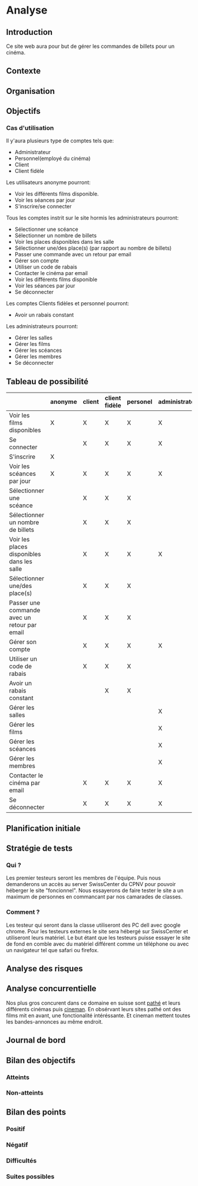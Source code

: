 # Analyse

## Introduction

Ce site web aura pour but de gérer les commandes de billets pour un cinéma.

## Contexte

## Organisation

## Objectifs

### Cas d'utilisation

Il y'aura plusieurs type de comptes tels que:

* Administrateur
* Personnel(employé du cinéma)
* Client
* Client fidèle

Les utilisateurs anonyme pourront:

* Voir les différents films disponible. 
* Voir les séances par jour
* S'inscrire/se connecter

Tous les comptes instrit sur le site hormis les administrateurs pourront:

* Sélectionner une scéance
* Sélectionner un nombre de billets
* Voir les places disponibles dans les salle
* Sélectionner une/des place(s) (par rapport au nombre de billets)
* Passer une commande avec un retour par email
* Gérer son compte
* Utiliser un code de rabais
* Contacter le cinéma par email
* Voir les différents films disponible
* Voir les séances par jour
* Se déconnecter

Les comptes Clients fidèles et personnel pourront:

* Avoir un rabais constant

Les administrateurs pourront:

* Gérer les salles
* Gérer les films
* Gérer les scéances
* Gérer les membres
* Se déconnecter

## Tableau de possibilité

|                                              | anonyme | client | client fidèle | personel | administrateur |
| -------------------------------------------- | ------- | ------ | ------------- | -------- | -------------- |
| Voir les films disponibles                   | X       | X      | X             | X        | X              |
| Se connecter                                 |         | X      | X             | X        | X              |
| S'inscrire                                   | X       |        |               |          |                |
| Voir les scéances par jour                   | X       | X      | X             | X        | X              |
| Sélectionner une scéance                     |         | X      | X             | X        |                |
| Sélectionner un nombre de billets            |         | X      | X             | X        |                |
| Voir les places disponibles dans les salle   |         | X      | X             | X        | X              |
| Sélectionner une/des place(s)                |         | X      | X             | X        |                |
| Passer une commande avec un retour par email |         | X      | X             | X        |                |
| Gérer son compte                             |         | X      | X             | X        | X              |
| Utiliser un code de rabais                   |         | X      | X             | X        |                |
| Avoir un rabais constant                     |         |        | X             | X        |                |
| Gérer les salles                             |         |        |               |          | X              |
| Gérer les films                              |         |        |               |          | X              |
| Gérer les scéances                           |         |        |               |          | X              |
| Gérer les membres                            |         |        |               |          | X              |
| Contacter le cinéma par email                |         | X      | X             | X        | X              |
| Se déconnecter                               |         | X      | X             | X        | X              |

## Planification initiale

## Stratégie de tests

### Qui ?

Les premier testeurs seront les membres de l'équipe. Puis nous demanderons un accès au server SwissCenter du CPNV pour pouvoir héberger le site "foncionnel". Nous essayerons de faire tester le site a un maximum de personnes en commancant par nos camarades de classes.

### Comment ?

Les testeur qui seront dans la classe utiliseront des PC dell avec google chrome. Pour les testeurs externes le site sera hébergé sur SwissCenter et utiliseront leurs matériel. Le but étant que les testeurs puisse essayer le site de fond en comble avec du matériel différent comme un téléphone ou avec un navigateur tel que safari ou firefox.

## Analyse des risques

## Analyse concurrentielle

Nos plus gros concurent dans ce domaine en suisse sont [pathé](pathe.ch) et leurs différents cinémas puis [cineman](www.cineman.ch). En obsérvant leurs sites pathé ont des films mit en avant, une fonctionalité intéréssante. Et cineman mettent toutes les bandes-annonces au même endroit.

## Journal de bord

## Bilan des objectifs

### Atteints

### Non-atteints

## Bilan des points

### Positif

### Négatif

### Difficultés

### Suites possibles
